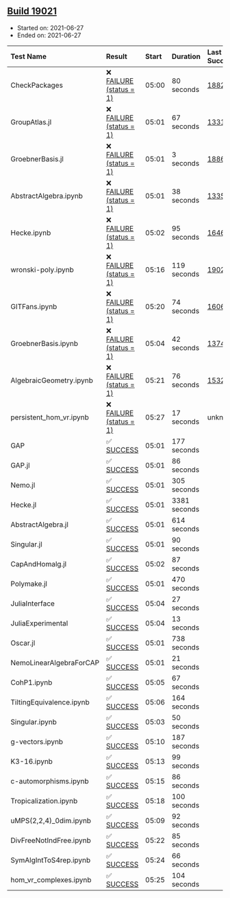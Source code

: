 ## [Build 19021](https://oscarci.mathematik.uni-kl.de/job/oscar/19021/)

* Started on: 2021-06-27
* Ended on: 2021-06-27

| Test Name    | Result | Start | Duration | Last Success | First Failure |
|:-------------|:-------|:------|:---------|:-------------|:--------------|
| CheckPackages | ❌ [FAILURE (status = 1)](https://oscarci.mathematik.uni-kl.de/job/oscar/19021/artifact/logs/build-19021/CheckPackages.log) | 05:00 | 80 seconds | [18822](https://oscarci.mathematik.uni-kl.de/job/oscar/18822/) | [18823](https://oscarci.mathematik.uni-kl.de/job/oscar/18823/) |
| GroupAtlas.jl | ❌ [FAILURE (status = 1)](https://oscarci.mathematik.uni-kl.de/job/oscar/19021/artifact/logs/build-19021/GroupAtlas.jl.log) | 05:01 | 67 seconds | [13311](https://oscarci.mathematik.uni-kl.de/job/oscar/13311/) | [13312](https://oscarci.mathematik.uni-kl.de/job/oscar/13312/) |
| GroebnerBasis.jl | ❌ [FAILURE (status = 1)](https://oscarci.mathematik.uni-kl.de/job/oscar/19021/artifact/logs/build-19021/GroebnerBasis.jl.log) | 05:01 | 3 seconds | [18864](https://oscarci.mathematik.uni-kl.de/job/oscar/18864/) | [18865](https://oscarci.mathematik.uni-kl.de/job/oscar/18865/) |
| AbstractAlgebra.ipynb | ❌ [FAILURE (status = 1)](https://oscarci.mathematik.uni-kl.de/job/oscar/19021/artifact/logs/build-19021/AbstractAlgebra.ipynb.log) | 05:01 | 38 seconds | [13355](https://oscarci.mathematik.uni-kl.de/job/oscar/13355/) | [13356](https://oscarci.mathematik.uni-kl.de/job/oscar/13356/) |
| Hecke.ipynb | ❌ [FAILURE (status = 1)](https://oscarci.mathematik.uni-kl.de/job/oscar/19021/artifact/logs/build-19021/Hecke.ipynb.log) | 05:02 | 95 seconds | [16463](https://oscarci.mathematik.uni-kl.de/job/oscar/16463/) | [16464](https://oscarci.mathematik.uni-kl.de/job/oscar/16464/) |
| wronski-poly.ipynb | ❌ [FAILURE (status = 1)](https://oscarci.mathematik.uni-kl.de/job/oscar/19021/artifact/logs/build-19021/wronski-poly.ipynb.log) | 05:16 | 119 seconds | [19020](https://oscarci.mathematik.uni-kl.de/job/oscar/19020/) | [19021](https://oscarci.mathematik.uni-kl.de/job/oscar/19021/) |
| GITFans.ipynb | ❌ [FAILURE (status = 1)](https://oscarci.mathematik.uni-kl.de/job/oscar/19021/artifact/logs/build-19021/GITFans.ipynb.log) | 05:20 | 74 seconds | [16068](https://oscarci.mathematik.uni-kl.de/job/oscar/16068/) | [16069](https://oscarci.mathematik.uni-kl.de/job/oscar/16069/) |
| GroebnerBasis.ipynb | ❌ [FAILURE (status = 1)](https://oscarci.mathematik.uni-kl.de/job/oscar/19021/artifact/logs/build-19021/GroebnerBasis.ipynb.log) | 05:04 | 42 seconds | [13748](https://oscarci.mathematik.uni-kl.de/job/oscar/13748/) | [13749](https://oscarci.mathematik.uni-kl.de/job/oscar/13749/) |
| AlgebraicGeometry.ipynb | ❌ [FAILURE (status = 1)](https://oscarci.mathematik.uni-kl.de/job/oscar/19021/artifact/logs/build-19021/AlgebraicGeometry.ipynb.log) | 05:21 | 76 seconds | [15322](https://oscarci.mathematik.uni-kl.de/job/oscar/15322/) | [15323](https://oscarci.mathematik.uni-kl.de/job/oscar/15323/) |
| persistent_hom_vr.ipynb | ❌ [FAILURE (status = 1)](https://oscarci.mathematik.uni-kl.de/job/oscar/19021/artifact/logs/build-19021/persistent_hom_vr.ipynb.log) | 05:27 | 17 seconds | unknown | unknown |
| GAP | ✅ [SUCCESS](https://oscarci.mathematik.uni-kl.de/job/oscar/19021/artifact/logs/build-19021/GAP.log) | 05:01 | 177 seconds |  |  |
| GAP.jl | ✅ [SUCCESS](https://oscarci.mathematik.uni-kl.de/job/oscar/19021/artifact/logs/build-19021/GAP.jl.log) | 05:01 | 86 seconds |  |  |
| Nemo.jl | ✅ [SUCCESS](https://oscarci.mathematik.uni-kl.de/job/oscar/19021/artifact/logs/build-19021/Nemo.jl.log) | 05:01 | 305 seconds |  |  |
| Hecke.jl | ✅ [SUCCESS](https://oscarci.mathematik.uni-kl.de/job/oscar/19021/artifact/logs/build-19021/Hecke.jl.log) | 05:01 | 3381 seconds |  |  |
| AbstractAlgebra.jl | ✅ [SUCCESS](https://oscarci.mathematik.uni-kl.de/job/oscar/19021/artifact/logs/build-19021/AbstractAlgebra.jl.log) | 05:01 | 614 seconds |  |  |
| Singular.jl | ✅ [SUCCESS](https://oscarci.mathematik.uni-kl.de/job/oscar/19021/artifact/logs/build-19021/Singular.jl.log) | 05:01 | 90 seconds |  |  |
| CapAndHomalg.jl | ✅ [SUCCESS](https://oscarci.mathematik.uni-kl.de/job/oscar/19021/artifact/logs/build-19021/CapAndHomalg.jl.log) | 05:02 | 87 seconds |  |  |
| Polymake.jl | ✅ [SUCCESS](https://oscarci.mathematik.uni-kl.de/job/oscar/19021/artifact/logs/build-19021/Polymake.jl.log) | 05:01 | 470 seconds |  |  |
| JuliaInterface | ✅ [SUCCESS](https://oscarci.mathematik.uni-kl.de/job/oscar/19021/artifact/logs/build-19021/JuliaInterface.log) | 05:04 | 27 seconds |  |  |
| JuliaExperimental | ✅ [SUCCESS](https://oscarci.mathematik.uni-kl.de/job/oscar/19021/artifact/logs/build-19021/JuliaExperimental.log) | 05:04 | 13 seconds |  |  |
| Oscar.jl | ✅ [SUCCESS](https://oscarci.mathematik.uni-kl.de/job/oscar/19021/artifact/logs/build-19021/Oscar.jl.log) | 05:01 | 738 seconds |  |  |
| NemoLinearAlgebraForCAP | ✅ [SUCCESS](https://oscarci.mathematik.uni-kl.de/job/oscar/19021/artifact/logs/build-19021/NemoLinearAlgebraForCAP.log) | 05:01 | 21 seconds |  |  |
| CohP1.ipynb | ✅ [SUCCESS](https://oscarci.mathematik.uni-kl.de/job/oscar/19021/artifact/logs/build-19021/CohP1.ipynb.log) | 05:05 | 67 seconds |  |  |
| TiltingEquivalence.ipynb | ✅ [SUCCESS](https://oscarci.mathematik.uni-kl.de/job/oscar/19021/artifact/logs/build-19021/TiltingEquivalence.ipynb.log) | 05:06 | 164 seconds |  |  |
| Singular.ipynb | ✅ [SUCCESS](https://oscarci.mathematik.uni-kl.de/job/oscar/19021/artifact/logs/build-19021/Singular.ipynb.log) | 05:03 | 50 seconds |  |  |
| g-vectors.ipynb | ✅ [SUCCESS](https://oscarci.mathematik.uni-kl.de/job/oscar/19021/artifact/logs/build-19021/g-vectors.ipynb.log) | 05:10 | 187 seconds |  |  |
| K3-16.ipynb | ✅ [SUCCESS](https://oscarci.mathematik.uni-kl.de/job/oscar/19021/artifact/logs/build-19021/K3-16.ipynb.log) | 05:13 | 99 seconds |  |  |
| c-automorphisms.ipynb | ✅ [SUCCESS](https://oscarci.mathematik.uni-kl.de/job/oscar/19021/artifact/logs/build-19021/c-automorphisms.ipynb.log) | 05:15 | 86 seconds |  |  |
| Tropicalization.ipynb | ✅ [SUCCESS](https://oscarci.mathematik.uni-kl.de/job/oscar/19021/artifact/logs/build-19021/Tropicalization.ipynb.log) | 05:18 | 100 seconds |  |  |
| uMPS(2,2,4)_0dim.ipynb | ✅ [SUCCESS](https://oscarci.mathematik.uni-kl.de/job/oscar/19021/artifact/logs/build-19021/uMPS-2-2-4-_0dim.ipynb.log) | 05:09 | 92 seconds |  |  |
| DivFreeNotIndFree.ipynb | ✅ [SUCCESS](https://oscarci.mathematik.uni-kl.de/job/oscar/19021/artifact/logs/build-19021/DivFreeNotIndFree.ipynb.log) | 05:22 | 85 seconds |  |  |
| SymAlgIntToS4rep.ipynb | ✅ [SUCCESS](https://oscarci.mathematik.uni-kl.de/job/oscar/19021/artifact/logs/build-19021/SymAlgIntToS4rep.ipynb.log) | 05:24 | 66 seconds |  |  |
| hom_vr_complexes.ipynb | ✅ [SUCCESS](https://oscarci.mathematik.uni-kl.de/job/oscar/19021/artifact/logs/build-19021/hom_vr_complexes.ipynb.log) | 05:25 | 104 seconds |  |  |
